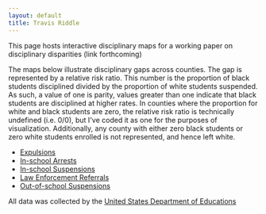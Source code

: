 ```yaml
---
layout: default
title: Travis Riddle
---
```


This page hosts interactive disciplinary maps for a working paper on disciplinary disparities (link forthcoming)

The maps below illustrate disciplinary gaps across counties. The gap is represented by a relative risk ratio. This number is the proportion of black students disciplined divided by the proportion of white students suspended. As such, a value of one is parity, values greater than one indicate that black students are disciplined at higher rates. In counties where the proportion for white and black students are zero, the relative risk ratio is technically undefined (i.e. 0/0), but I've coded it as one for the purposes of visualization. Additionally, any county with either zero black students or zero white students enrolled is not represented, and hence left white.

- [Expulsions](figs/maps/expulsion_combined.html)
- [In-school Arrests](figs/maps/in_school_arrest.html)
- [In-school Suspensions](figs/maps/inschool_susp.html)
- [Law Enforcement Referrals](figs/maps/law_enforcement.html)
- [Out-of-school Suspensions](figs/maps/oos_susp.html)

All data was collected by the [United States Department of Educations](https://www2.ed.gov/about/offices/list/ocr/docs/crdc-2013-14.html)